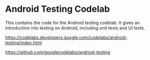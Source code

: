 # Android Testing Codelab

This contains the code for the Android testing codelab. It gives an introduction into testing on Android, including unit tests and UI tests.

https://codelabs.developers.google.com/codelabs/android-testing/index.html

https://github.com/googlecodelabs/android-testing